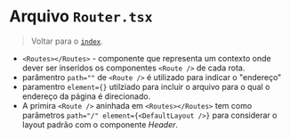 # Arquivo `Router.tsx`

> Voltar para o [`index`](./%40index.md).

- `<Routes></Routes>` - componente que representa um contexto onde dever ser inseridos os componentes `<Route />` de cada rota.
- parâmentro `path=""` de `<Route />` é utilizado para indicar o "endereço"
- paramentro `element={}` utilziado para incluir o arquivo para o qual o endereço da página é direcionado.
- A primira `<Route />` aninhada em `<Routes></Routes>` tem como parâmetros `path="/" element={<DefaultLayout />}` para considerar o layout padrão com o componente _Header_.
